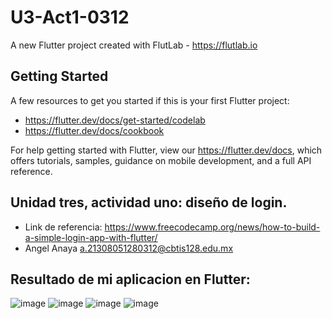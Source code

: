 # U3-Act1-0312

A new Flutter project created with FlutLab - https://flutlab.io

## Getting Started

A few resources to get you started if this is your first Flutter project:

- https://flutter.dev/docs/get-started/codelab
- https://flutter.dev/docs/cookbook

For help getting started with Flutter, view our
https://flutter.dev/docs, which offers tutorials,
samples, guidance on mobile development, and a full API reference.

## Unidad tres, actividad uno: diseño de login.
- Link de referencia: https://www.freecodecamp.org/news/how-to-build-a-simple-login-app-with-flutter/
- Angel Anaya a.21308051280312@cbtis128.edu.mx

## Resultado de mi aplicacion en Flutter: 

![image](https://github.com/AnayaMarinAngelAlejandro/U3-Act1-0312/assets/143743148/26bd6986-8c57-4ecb-be9f-ff9761a031ec)
![image](https://github.com/AnayaMarinAngelAlejandro/U3-Act1-0312/assets/143743148/ca3cad99-6a06-44bc-a745-bfa1bb2aa283)
![image](https://github.com/AnayaMarinAngelAlejandro/U3-Act1-0312/assets/143743148/d92af9b9-94e0-41fa-a1be-bc9c82b6e851)
![image](https://github.com/AnayaMarinAngelAlejandro/U3-Act1-0312/assets/143743148/202c4cd0-a0b7-4365-81ce-c5db414869bc)
